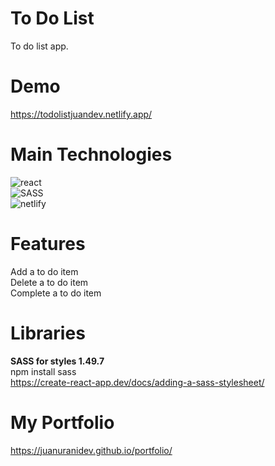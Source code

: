 # To Do List
To do list app.<br>

# Demo
https://todolistjuandev.netlify.app/<br>

# Main Technologies
<img src="https://img.shields.io/badge/react-%2320232a.svg?style=for-the-badge&logo=react&logoColor=%2361DAFB" alt="react"><br>
<img src="https://img.shields.io/badge/SASS-hotpink.svg?style=for-the-badge&logo=SASS&logoColor=white" alt="SASS"><br>
<img src="https://img.shields.io/badge/netlify-%23000000.svg?style=for-the-badge&logo=netlify&logoColor=#00C7B7" alt="netlify">

# Features
Add a to do item<br>
Delete a to do item<br>
Complete a to do item

# Libraries
**SASS for styles 1.49.7**<br>
npm install sass<br>
https://create-react-app.dev/docs/adding-a-sass-stylesheet/

# My Portfolio
https://juanuranidev.github.io/portfolio/<br>